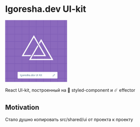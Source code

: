 # Igoresha.dev UI-kit

<img src="./assets/logo.jpg" alt="drawing" width="200" />

React UI-kit, построенный на 💅 styled-component и ☄️ effector

## Motivation

Стало душно копировать src/shared/ui от проекта к проекту 
